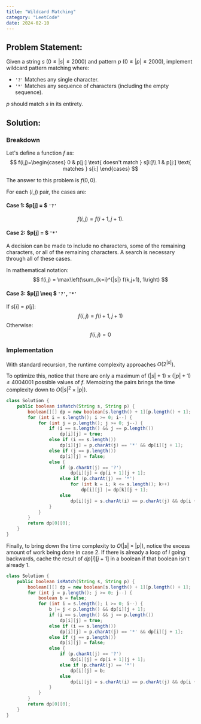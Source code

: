 ```yaml
---
title: "Wildcard Matching"
category: "LeetCode"
date: 2024-02-10
---
```

## Problem Statement:
Given a string $s$ $(0 \leq |s| \leq 2000)$ and pattern $p$ $(0 \leq |p| \leq 2000)$, implement wildcard pattern matching where:
- `'?'` Matches any single character.
- `'*'` Matches any sequence of characters (including the empty sequence).

$p$ should match $s$ in its entirety.

## Solution:
### Breakdown
Let's define a function $f$ as:
$$
f(i,j)=\begin{cases}
0 & p[j:] \text{ doesn't match } s[i:]\\
1 & p[j:] \text{ matches } s[i:]
\end{cases}
$$

The answer to this problem is $f(0,0)$.

For each $(i,j)$ pair, the cases are:
#### Case 1: $p[j] = $ `'?'`
$$
f(i,j) = f(i+1,j+1).
$$
#### Case 2: $p[j] = $ `'*'`
A decision can be made to include no characters, some of the remaining characters, or all of the remaining characters.
A search is necessary through all of these cases.

In mathematical notation:
$$
f(i,j) = \max\left(\sum_{k=i}^{|s|} f(k,j+1), 1\right)
$$

#### Case 3: $p[j] \neq $  `'?'`, `'*'`
If $s[i] = p[j]$:
$$
f(i,j) = f(i+1,j+1)
$$
Otherwise:
$$
f(i,j) = 0
$$
### Implementation
With standard recursion, the runtime complexity approaches $O(2^{|s|})$.

To optimize this, notice that there are only a maximum of $(|s| + 1) \times (|p| + 1) \leq 4004001$ possible values of $f$.
Memoizing the pairs brings the time complexity down to $O(|s|^2 \times |p|)$.

```java
class Solution {
    public boolean isMatch(String s, String p) {
        boolean[][] dp = new boolean[s.length() + 1][p.length() + 1];
        for (int i = s.length(); i >= 0; i--) {
            for (int j = p.length(); j >= 0; j--) {
                if (i == s.length() && j == p.length())
                    dp[i][j] = true;
                else if (i == s.length())
                    dp[i][j] = p.charAt(j) == '*' && dp[i][j + 1];
                else if (j == p.length())
                    dp[i][j] = false;
                else {
                    if (p.charAt(j) == '?')
                        dp[i][j] = dp[i + 1][j + 1];
                    else if (p.charAt(j) == '*')
                        for (int k = i; k <= s.length(); k++)
                            dp[i][j] |= dp[k][j + 1];
                    else
                        dp[i][j] = s.charAt(i) == p.charAt(j) && dp[i + 1][j + 1];
                }
            }
        }
        return dp[0][0];
    }
}
```

Finally, to bring down the time complexity to $O(|s| \times |p|)$, notice the excess amount of work being done in case 2.
If there is already a loop of $i$ going backwards, cache the result of $dp[i][j+1]$ in a boolean if that boolean isn't already $1$.

```java
class Solution {
    public boolean isMatch(String s, String p) {
        boolean[][] dp = new boolean[s.length() + 1][p.length() + 1];
        for (int j = p.length(); j >= 0; j--) {
            boolean b = false;
            for (int i = s.length(); i >= 0; i--) {
                b |= j < p.length() && dp[i][j + 1];
                if (i == s.length() && j == p.length())
                    dp[i][j] = true;
                else if (i == s.length())
                    dp[i][j] = p.charAt(j) == '*' && dp[i][j + 1];
                else if (j == p.length())
                    dp[i][j] = false;
                else {
                    if (p.charAt(j) == '?')
                        dp[i][j] = dp[i + 1][j + 1];
                    else if (p.charAt(j) == '*')
                        dp[i][j] = b;
                    else
                        dp[i][j] = s.charAt(i) == p.charAt(j) && dp[i + 1][j + 1];
                }
            }
        }
        return dp[0][0];
    }
}
```
